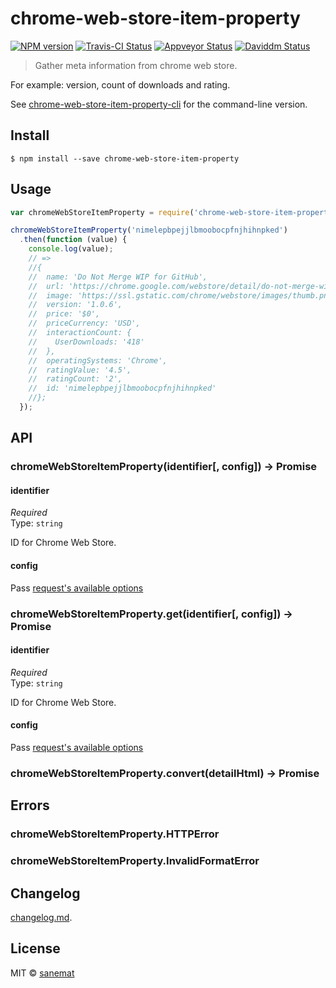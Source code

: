 # chrome-web-store-item-property

[![NPM version][npm-image]][npm-url] [![Travis-CI Status][travis-image]][travis-url] [![Appveyor Status][appveyor-image]][appveyor-url] [![Daviddm Status][daviddm-image]][daviddm-url]

> Gather meta information from chrome web store.

For example: version, count of downloads and rating.

See [chrome-web-store-item-property-cli](https://github.com/pandawing/node-chrome-web-store-item-property-cli) for the command-line version.


## Install

```
$ npm install --save chrome-web-store-item-property
```


## Usage

```js
var chromeWebStoreItemProperty = require('chrome-web-store-item-property');

chromeWebStoreItemProperty('nimelepbpejjlbmoobocpfnjhihnpked')
  .then(function (value) {
    console.log(value);
    // =>
    //{
    //  name: 'Do Not Merge WIP for GitHub',
    //  url: 'https://chrome.google.com/webstore/detail/do-not-merge-wip-for-gith/nimelepbpejjlbmoobocpfnjhihnpked',
    //  image: 'https://ssl.gstatic.com/chrome/webstore/images/thumb.png',
    //  version: '1.0.6',
    //  price: '$0',
    //  priceCurrency: 'USD',
    //  interactionCount: {
    //    UserDownloads: '418'
    //  },
    //  operatingSystems: 'Chrome',
    //  ratingValue: '4.5',
    //  ratingCount: '2',
    //  id: 'nimelepbpejjlbmoobocpfnjhihnpked'
    //};
  });
```



## API

### chromeWebStoreItemProperty(identifier[, config]) -> Promise

#### identifier

*Required*  
Type: `string`

ID for Chrome Web Store.


#### config

Pass [request's available options](https://github.com/request/request#requestoptions-callback)


### chromeWebStoreItemProperty.get(identifier[, config]) -> Promise


#### identifier

*Required*  
Type: `string`

ID for Chrome Web Store.


#### config

Pass [request's available options](https://github.com/request/request#requestoptions-callback)


### chromeWebStoreItemProperty.convert(detailHtml) -> Promise


## Errors

### chromeWebStoreItemProperty.HTTPError

### chromeWebStoreItemProperty.InvalidFormatError


## Changelog

[changelog.md](./changelog.md).


## License

MIT © [sanemat](http://sane.jp)


[travis-url]: https://travis-ci.org/pandawing/node-chrome-web-store-item-property
[travis-image]: https://img.shields.io/travis/pandawing/node-chrome-web-store-item-property/master.svg?style=flat-square&label=travis
[appveyor-url]: https://ci.appveyor.com/project/sanemat/node-chrome-web-store-item-property/branch/master
[appveyor-image]: https://img.shields.io/appveyor/ci/sanemat/node-chrome-web-store-item-property/master.svg?style=flat-square&label=appveyor
[npm-url]: https://npmjs.org/package/chrome-web-store-item-property
[npm-image]: https://img.shields.io/npm/v/chrome-web-store-item-property.svg?style=flat-square
[daviddm-url]: https://david-dm.org/pandawing/node-chrome-web-store-item-property
[daviddm-image]: https://img.shields.io/david/pandawing/node-chrome-web-store-item-property.svg?style=flat-square
